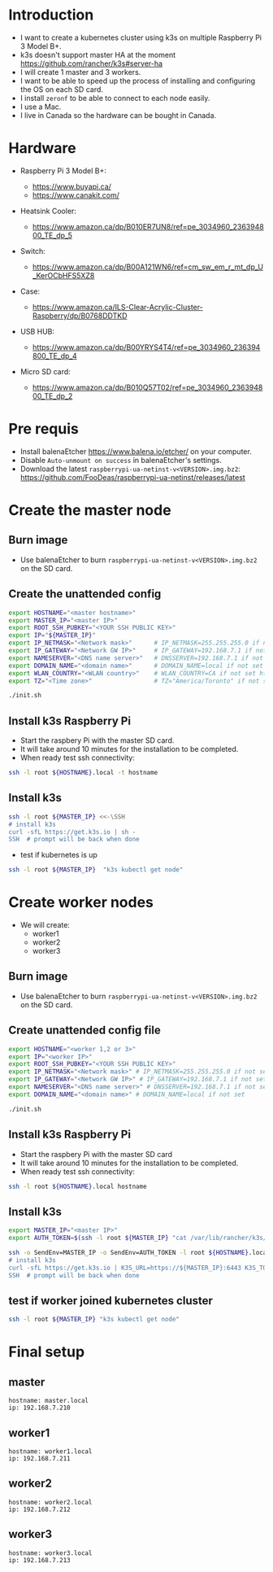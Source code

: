 # Introduction

* I want to create a kubernetes cluster using k3s on multiple Raspberry Pi 3 Model B+.
* k3s doesn't support master HA at the moment https://github.com/rancher/k3s#server-ha
* I will create 1 master and 3 workers.
* I want to be able to speed up the process of installing and configuring the OS on each SD card.
* I install `zeronf` to be able to connect to each node easily.
* I use a Mac.
* I live in Canada so the hardware can be bought in Canada.

# Hardware

* Raspberry Pi 3 Model B+:
    * https://www.buyapi.ca/
    * https://www.canakit.com/

* Heatsink Cooler:
    * https://www.amazon.ca/dp/B010ER7UN8/ref=pe_3034960_236394800_TE_dp_5

* Switch:
    * https://www.amazon.ca/dp/B00A121WN6/ref=cm_sw_em_r_mt_dp_U_KerOCbHFS5XZ8

* Case:
    * https://www.amazon.ca/ILS-Clear-Acrylic-Cluster-Raspberry/dp/B0768DDTKD

* USB HUB:
    * https://www.amazon.ca/dp/B00YRYS4T4/ref=pe_3034960_236394800_TE_dp_4

* Micro SD card:
    * https://www.amazon.ca/dp/B010Q57T02/ref=pe_3034960_236394800_TE_dp_2

# Pre requis

* Install balenaEtcher https://www.balena.io/etcher/ on your computer.
* Disable `Auto-unmount on success` in balenaEtcher's settings.
* Download the latest `raspberrypi-ua-netinst-v<VERSION>.img.bz2`: https://github.com/FooDeas/raspberrypi-ua-netinst/releases/latest

# Create the master node

## Burn image

* Use balenaEtcher to burn `raspberrypi-ua-netinst-v<VERSION>.img.bz2` on the SD card.

## Create the unattended config

``` sh
export HOSTNAME="<master hostname>"
export MASTER_IP="<master IP>"
export ROOT_SSH_PUBKEY="<YOUR SSH PUBLIC KEY>"
export IP="${MASTER_IP}"
export IP_NETMASK="<Network mask>"      # IP_NETMASK=255.255.255.0 if not set
export IP_GATEWAY="<Network GW IP>"     # IP_GATEWAY=192.168.7.1 if not set
export NAMESERVER="<DNS name server>"   # DNSSERVER=192.168.7.1 if not set
export DOMAIN_NAME="<domain name>"      # DOMAIN_NAME=local if not set
export WLAN_COUNTRY="<WLAN country>"    # WLAN_COUNTRY=CA if not set https://github.com/FooDeas/raspberrypi-ua-netinst/blob/devel/doc/wlan_country.txt
export TZ="<Time zone>"                 # TZ="America/Toronto" if not set https://github.com/FooDeas/raspberrypi-ua-netinst/blob/devel/doc/timezone.txt

./init.sh
```

## Install k3s Raspberry Pi

* Start the raspbery Pi with the master SD card.
* It will take around 10 minutes for the installation to be completed.
* When ready test ssh connectivity:
``` sh
ssh -l root ${HOSTNAME}.local -t hostname
```
## Install k3s

```sh
ssh -l root ${MASTER_IP} <<-\SSH
# install k3s
curl -sfL https://get.k3s.io | sh -
SSH  # prompt will be back when done
```
* test if kubernetes is up
```sh
ssh -l root ${MASTER_IP}  "k3s kubectl get node"
```

# Create worker nodes

* We will create:
    * worker1
    * worker2
    * worker3

## Burn image

* Use balenaEtcher to burn `raspberrypi-ua-netinst-v<VERSION>.img.bz2` on the SD card.

## Create unattended config file

``` sh
export HOSTNAME="<worker 1,2 or 3>"
export IP="<worker IP>"
export ROOT_SSH_PUBKEY="<YOUR SSH PUBLIC KEY>"
export IP_NETMASK="<Network mask>" # IP_NETMASK=255.255.255.0 if not set
export IP_GATEWAY="<Network GW IP>" # IP_GATEWAY=192.168.7.1 if not set
export NAMESERVER="<DNS name server>" # DNSSERVER=192.168.7.1 if not set
export DOMAIN_NAME="<domain name>" # DOMAIN_NAME=local if not set

./init.sh
```

## Install k3s Raspberry Pi

* Start the raspbery Pi with the master SD card
* It will take around 10 minutes for the installation to be completed.
* When ready test ssh connectivity:
``` sh
ssh -l root ${HOSTNAME}.local hostname
```

## Install k3s

```sh
export MASTER_IP="<master IP>"
export AUTH_TOKEN=$(ssh -l root ${MASTER_IP} "cat /var/lib/rancher/k3s/server/node-token")

ssh -o SendEnv=MASTER_IP -o SendEnv=AUTH_TOKEN -l root ${HOSTNAME}.local <<-\SSH
# install k3s
curl -sfL https://get.k3s.io | K3S_URL=https://${MASTER_IP}:6443 K3S_TOKEN=${AUTH_TOKEN} sh -
SSH  # prompt will be back when done
```

## test if worker joined kubernetes cluster

```sh
ssh -l root ${MASTER_IP} "k3s kubectl get node"
```

# Final setup

## master

    hostname: master.local
    ip: 192.168.7.210

## worker1

    hostname: worker1.local
    ip: 192.168.7.211

## worker2

    hostname: worker2.local
    ip: 192.168.7.212

## worker3

    hostname: worker3.local
    ip: 192.168.7.213

